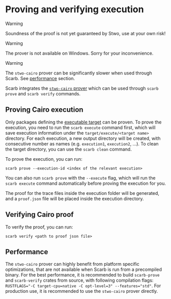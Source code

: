 # Proving and verifying execution

> [!WARNING]
> Soundness of the proof is not yet guaranteed by Stwo, use at your own risk!

> [!WARNING]
> The prover is not available on Windows. Sorry for your inconvenience.

> [!WARNING]
> The `stwo-cairo` prover can be significantly slower when used through Scarb.
> See [performance](#Performance) section.

Scarb integrates the [`stwo-cairo` prover](https://github.com/starkware-libs/stwo-cairo) which can be used through `scarb prove`
and `scarb verify` commands.

## Proving Cairo execution

Only packages defining the [executable target](../reference/targets.md/#Executable-target) can be proven.
To prove the execution, you need to run the `scarb execute` command first, which will save execution information under the `target/execute/<target name>` directory.
For each execution, a new output directory will be created, with consecutive number as names (e.g. `execution1`, `execution2`, ...).
To clean the target directory, you can use the `scarb clean` command.

To prove the execution, you can run:

```shell
scarb prove --execution-id <index of the relevant execution>
```

You can also run `scarb prove` with the `--execute` flag, which will run the `scarb execute` command automatically
before proving the execution for you.

The proof for the trace files inside the execution folder will be generated, and a `proof.json` file will be placed inside the execution directory.

## Verifying Cairo proof

To verify the proof, you can run:

```shell
scarb verify <path to proof json file>
```

## Performance

The `stwo-cairo` prover can highly benefit from platform specific optimizations, that are not available when Scarb
is run from a precompiled binary.
For the best performance, it is recommended to build `scarb-prove` and `scarb-verify` crates from source,
with following compilation flags: `RUSTFLAGS="-C target-cpu=native -C opt-level=3" --features="std"`.
For production use, it is recommended to use the `stwo-cairo` prover directly.
